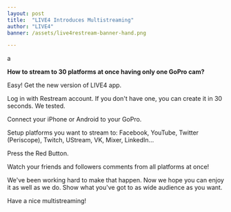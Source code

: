 ```yaml
---
layout: post
title:  "LIVE4 Introduces Multistreaming"
author: "LIVE4"
banner: /assets/live4restream-banner-hand.png

---
```


a

**How to stream to 30 platforms at once having only one GoPro cam?**

Easy! Get the new version of LIVE4 app.

Log in with Restream account. If you don't have one, you can create it in 30 seconds. We tested.

Connect your iPhone or Android to your GoPro.

Setup platforms you want to stream to: Facebook, YouTube, Twitter (Periscope), Twitch, UStream, VK, 
Mixer, LinkedIn...

Press the Red Button.

Watch your friends and followers comments from all platforms at once!

We've been working hard to make that happen. Now we hope you can enjoy it as well as we do.
Show what you've got to as wide audience as you want.

Have a nice multistreaming!